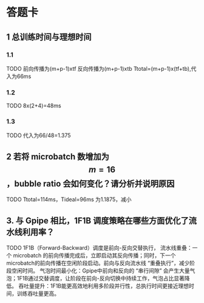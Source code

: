 # 答题卡

## 1 总训练时间与理想时间

### 1.1
TODO
前向传播为(m+p-1)xtf
反向传播为(m+p-1)xtb
Ttotal=(m+p-1)x(tf+tb),代入为66ms
### 1.2
TODO
8x(2+4)=48ms
### 1.3
TODO
代入为66/48=1.375
## 2 若将 microbatch 数增加为 $$m = 16$$，bubble ratio 会如何变化？请分析并说明原因
TODO
Ttotal=114ms，Tideal=96ms
为1.1875，减小
## 3. 与 Gpipe 相比，1F1B 调度策略在哪些方面优化了流水线利用率？
TODO
1F1B（Forward-Backward）调度是前向-反向交替执行，
流水线重叠：一个 microbatch 的前向传播完成后，立即启动其反向传播；同时，下一个microbatch的前向传播在空闲阶段启动。前向与反向流水线 “重叠执行”，减少阶段空闲时间。
气泡时间最小化：Gpipe中前向和反向的 “串行间隙” 会产生大量气泡；1F1B通过交替调度，让阶段在前向-反向切换中持续工作，气泡占比显著降低。
吞吐量提升：1F1B能更高效地利用多阶段并行性，总执行时间更接近理想时间，训练吞吐量更高。